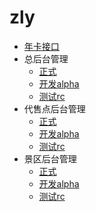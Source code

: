 # zly
* [年卡接口](card.md)
* 总后台管理
  * [正式](http://drive.zlvyun.com/manage) 
  * [开发alpha](http://drive.alpha.zlvyun.com/manage) 
  * [测试rc](http://drive.rc.zlvyun.com/manage) 
* 代售点后台管理
  * [正式](http://drive.zlvyun.com/card/manage) 
  * [开发alpha](http://drive.alpha.zlvyun.com/card/manage) 
  * [测试rc](http://drive.rc.zlvyun.com/card/manage) 
* 景区后台管理
  * [正式](http://drive.zlvyun.com/card/scenic) 
  * [开发alpha](http://drive.alpha.zlvyun.com/card/scenic)
  * [测试rc](http://drive.rc.zlvyun.com/card/scenic)

